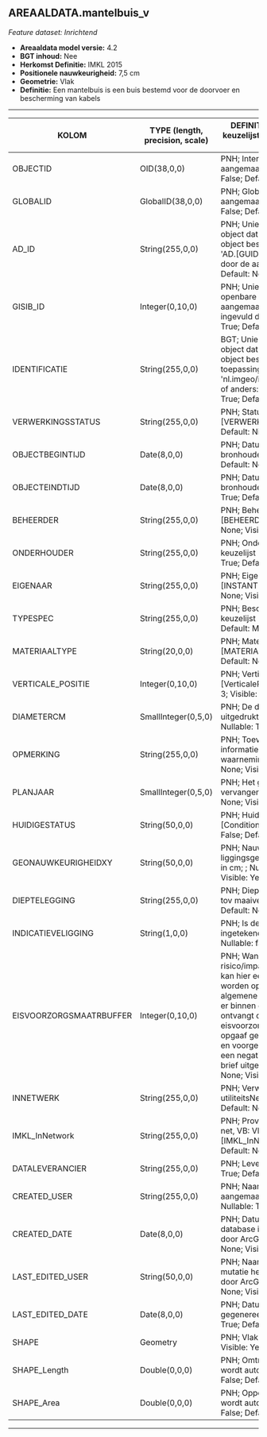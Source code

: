 ## AREAALDATA.mantelbuis_v

*Feature dataset: Inrichtend*


* __Areaaldata model versie:__ 4.2
* __BGT inhoud:__ Nee
* __Herkomst Definitie:__ IMKL 2015
* __Positionele nauwkeurigheid:__ 7,5 cm
* __Geometrie:__ Vlak
* __Definitie:__ Een mantelbuis is een buis bestemd voor de doorvoer en bescherming van kabels

***

|__KOLOM__                             |__TYPE (length, precision, scale)__          	          |__DEFINITIE__ (oorsprong; beschrijving; keuzelijst; nullable; default; zichtbaar in Areaalviewer)|
|------                              |----                    |-----    |
|OBJECTID                            |OID(38,0,0)             |PNH; Intern ArcGIS Identificatienummer, aangemaakt door ArcGIS; ; Nullable: False; Default: None; Visible: Yes|
|GLOBALID                            |GlobalID(38,0,0)        |PNH; Global Unique Identifier, aangemaakt door ArcGIS; ; Nullable: False; Default: None; Visible: Yes|
|AD_ID                               |String(255,0,0)         |PNH; Uniek identificatienummer voor het object dat onveranderlijk is zolang het object bestaat in Areaaldata: in format 'AD.[GUID]'. Dit moet worden ingevuld door de aannemer; ; Nullable: False; Default: None; Visible: Yes|
|GISIB_ID                            |Integer(0,10,0)         |PNH; Uniek Identificatienummer beheer openbare ruimte (GISIB), wordt aangemaakt in GISIB en mag niet worden ingevuld door de aannemer; ; Nullable: True; Default: None; Visible: No|
|IDENTIFICATIE                       |String(255,0,0)         |BGT; Uniek identificatienummer voor het object dat onveranderlijk is zolang het object bestaat: bevat indien van toepassing BGT/IMKL ID in format 'nl.imgeo/imkl.bronhouderscode.LokaalID' of anders: '00000'.LokaalID; ; Nullable: True; Default: None; Visible: No|
|VERWERKINGSSTATUS                   |String(255,0,0)         |PNH; Status van de gegevens; keuzelijst [VERWERKINGSSTATUS]; Nullable: False; Default: Nieuw; Visible: Yes|
|OBJECTBEGINTIJD                     |Date(8,0,0)             |PNH; Datum waarop het object bij de bronhouder is ontstaan; ; Nullable: True; Default: None; Visible: Yes|
|OBJECTEINDTIJD                      |Date(8,0,0)             |PNH; Datum waarop het object bij de bronhouder niet meer geldig is; ; Nullable: True; Default: None; Visible: Yes|
|BEHEERDER                           |String(255,0,0)         |PNH; Beheerder van het object; keuzelijst [BEHEERDER]; Nullable: True; Default: None; Visible: Yes|
|ONDERHOUDER                         |String(255,0,0)         |PNH; Onderhouder van het object; keuzelijst [ONDERHOUDER]; Nullable: True; Default: None; Visible: Yes|
|EIGENAAR                            |String(255,0,0)         |PNH; Eigenaar van het object; keuzelijst [INSTANTIE]; Nullable: True; Default: None; Visible: Yes|
|TYPESPEC                            |String(255,0,0)         |PNH; Beschrijft de mantelbuis zelf; keuzelijst [typeSpecMBUI]; Nullable: True; Default: MB; Visible: Yes|
|MATERIAALTYPE                       |String(20,0,0)          |PNH; Materiaaltype; keuzelijst [MATERIAALTYPE]; Nullable: True; Default: None; Visible: Yes|
|VERTICALE_POSITIE                   |Integer(0,10,0)         |PNH; Verticale positie; keuzelijst [VerticalePositie]; Nullable: False; Default: 3; Visible: No|
|DIAMETERCM                          |SmallInteger(0,5,0)     |PNH; De diameter van de mantelbuis uitgedrukt in cm, afgerond in hele cijfers; ; Nullable: True; Default: None; Visible: Yes|
|OPMERKING                           |String(255,0,0)         |PNH; Toevoeging van subjectieve informatie met betrekking tot opmerkelijke waarnemingen; ; Nullable: True; Default: None; Visible: Yes|
|PLANJAAR                            |SmallInteger(0,5,0)     |PNH; Het geplande jaar dat het object vervangen wordt; ; Nullable: True; Default: None; Visible: No|
|HUIDIGESTATUS                       |String(50,0,0)          |PNH; Huidige status; keuzelijst [ConditionOfFacilityValue]; Nullable: False; Default: functional; Visible: Yes|
|GEONAUWKEURIGHEIDXY                 |String(50,0,0)          |PNH; Nauwkeurigheid van de liggingsgegevens in het horizontale vlak in cm; ; Nullable: False; Default: None; Visible: Yes|
|DIEPTELEGGING                       |String(255,0,0)         |PNH; Dieptelegging van de gehele buis tov maaiveld in cm; ; Nullable: True; Default: None; Visible: Yes|
|INDICATIEVELIGGING                  |String(1,0,0)           |PNH; Is de geometrie indicatief ingetekend, ja of nee; keuzelijst [jaNee]; Nullable: false; Default: J; Visible: Yes|
|EISVOORZORGSMAATRBUFFER             |Integer(0,10,0)         |PNH; Wanneer de asset een verhoogd risico/impact op/bij graafschade heeft, kan hier een veiligheidsbuffer in meters worden opgegeven. Wanneer aan de algemene EV-voorwaarden is voldaan en er binnen deze buffer gegraven wordt, ontvangt de grondroerder een eisvoorzorgsmaatregelbrief. Zonder opgaaf gelden algemene uitgangspunten en voorgedefinieerde bufferafstand. Bij een negatieve waarde, als -1, wordt geen brief uitgestuurd; ; Nullable: True; Default: None; Visible: Yes|
|INNETWERK                           |String(255,0,0)         |PNH; Verwijzende sleutel naar utiliteitsNet_tbl (simpel); ; Nullable: True; Default: None; Visible: No|
|IMKL_InNetwork                      |String(255,0,0)         |PNH; Provincie aanduiding voor het type net, VB: VRI of OVL; keuzelijst [IMKL_InNetwork]; Nullable: False; Default: None; Visible: Yes|
|DATALEVERANCIER                     |String(255,0,0)         |PNH; Leverancier van de data; ; Nullable: True; Default: None; Visible: No|
|CREATED_USER                        |String(255,0,0)         |PNH; Naam van gebruiker die de rij heeft aangemaakt, gegenereerd door ArcGIS; ; Nullable: True; Default: None; Visible: No|
|CREATED_DATE                        |Date(8,0,0)             |PNH; Datum waarop de rij aan de database is toegevoegd, gegenereerd door ArcGIS; ; Nullable: True; Default: None; Visible: No|
|LAST_EDITED_USER                    |String(50,0,0)          |PNH; Naam van gebruiker die de laatste mutatie heeft doorgevoerd, gegenereerd door ArcGIS; ; Nullable: True; Default: None; Visible: No|
|LAST_EDITED_DATE                    |Date(8,0,0)             |PNH; Datum van de laatste mutatie, gegenereerd door ArcGIS; ; Nullable: True; Default: None; Visible: No|
|SHAPE                               |Geometry                |PNH; Vlak; ; Nullable: True; Default: None; Visible: Yes|
|SHAPE_Length                        |Double(0,0,0)           |PNH; Omtrek in meters, 5 decimalen. Dit wordt automatisch gevuld; ; Nullable: False; Default: None; Visible: Yes|
|SHAPE_Area                          |Double(0,0,0)           |PNH; Oppervlakte in m2, 5 decimalen. Dit wordt automatisch gevuld; ; Nullable: False; Default: None; Visible: Yes|

***
